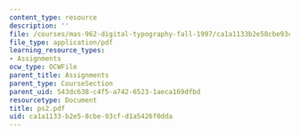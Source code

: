 ```yaml
---
content_type: resource
description: ''
file: /courses/mas-962-digital-typography-fall-1997/ca1a1133b2e58cbe93cfd1a5426f0dda_ps2.pdf
file_type: application/pdf
learning_resource_types:
- Assignments
ocw_type: OCWFile
parent_title: Assignments
parent_type: CourseSection
parent_uid: 543dc638-c4f5-a742-6523-1aeca169dfbd
resourcetype: Document
title: ps2.pdf
uid: ca1a1133-b2e5-8cbe-93cf-d1a5426f0dda
---
```

